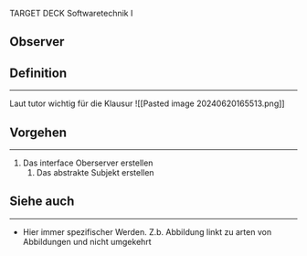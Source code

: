 
TARGET DECK
Softwaretechnik I

Observer
--
## Definition
***
Laut tutor wichtig für die Klausur
![[Pasted image 20240620165513.png]]
## Vorgehen
***
1. Das interface Oberserver erstellen
	1. Das abstrakte Subjekt erstellen


## Siehe auch
***
* Hier immer spezifischer Werden. Z.b. Abbildung linkt zu arten von Abbildungen und nicht umgekehrt